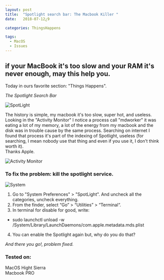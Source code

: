 ```yaml
---
layout: post
title:  "Spotlight search bar: The Macbook Killer "
date:   2018-07-12¿9

categories: ThingsHappens

tags:
  - MacOS
  - Issues
---
```


## if your MacBook it's too slow and your RAM it's never enough, may this help you.

Today in ours favorite section: "Things Happens".

*The Spotlight Search Bar*

![SpotLight](http://www.intego.com/mac-security-blog/wp-content/uploads/2015/01/spotlight-600x300.jpeg)

The history is simple, my macbook it's too slow, super hot, and useless.
Looking in the "Activity Monitor" I notice a process call "mdworker" it was eating a lot of my memory, a lot of the energy from my macbook
and the disk was in trouble cause by the same process.
Searching on internet I found that process it's part of the indexing of Spotlight, useless (for searching, I mean nobody use that thing and even if you use it, I don't think worth it). <br />
Thanks Apple.

![Activity Monitor](https://www.howtogeek.com/wp-content/uploads/2015/09/ActivityMonitorMain.png)

<!-- more -->

### To fix the problem: kill the spotlight service.

![System](https://images.techhive.com/images/article/2013/10/mavericks_prefs_categories-we-dont-need-em-100065975-orig.png)

1.  Go to "System Preferences" > "SpotLight". And uncheck all the categories, uncheck everything.
2.  From the finder, select “Go” > “Utilities” > “Terminal“.
3.  In terminal for disable for good, write: <br />
  * sudo launchctl unload -w /System/Library/LaunchDaemons/com.apple.metadata.mds.plist
4.  You can enable the Spotlight again but, why do you do that? 

*And there you go!, problem fixed.*

### Tested on:
MacOS Hight Sierra <br />
Macbook PRO <br />
